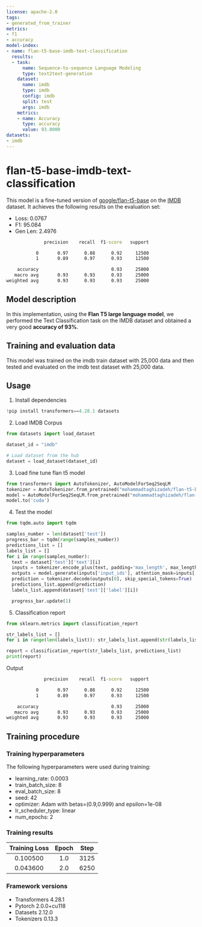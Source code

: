 ```yaml
---
license: apache-2.0
tags:
- generated_from_trainer
metrics:
- f1
- accuracy
model-index:
- name: flan-t5-base-imdb-text-classification
  results: 
  - task:
      name: Sequence-to-sequence Language Modeling
      type: text2text-generation
    dataset:
      name: imdb
      type: imdb
      config: imdb
      split: test
      args: imdb
    metrics:
    - name: Accuracy
      type: accuracy
      value: 93.0000
datasets:
- imdb
---
```


<!-- This model card has been generated automatically according to the information the Trainer had access to. You
should probably proofread and complete it, then remove this comment. -->

# flan-t5-base-imdb-text-classification

This model is a fine-tuned version of [google/flan-t5-base](https://huggingface.co/google/flan-t5-base) on the [IMDB](https://huggingface.co/datasets/imdb) dataset.
It achieves the following results on the evaluation set:
- Loss: 0.0767
- F1: 95.084
- Gen Len: 2.4976

```cmd
              precision    recall  f1-score   support

           0       0.97      0.88      0.92     12500
           1       0.89      0.97      0.93     12500

    accuracy                           0.93     25000
   macro avg       0.93      0.93      0.93     25000
weighted avg       0.93      0.93      0.93     25000
```

## Model description
In this implementation, using the **Flan T5 large language model**, we performed the Text Classification task on the IMDB dataset and obtained a very good **accuracy of 93%**.


## Training and evaluation data
This model was trained on the imdb train dataset with 25,000 data and then tested and evaluated on the imdb test dataset with 25,000 data.

## Usage

1. Install dependencies
```python
!pip install transformers==4.28.1 datasets
```

2. Load IMDB Corpus
```python
from datasets import load_dataset

dataset_id = "imdb"

# Load dataset from the hub
dataset = load_dataset(dataset_id)
```

3. Load fine tune flan t5 model
```python
from transformers import AutoTokenizer, AutoModelForSeq2SeqLM
tokenizer = AutoTokenizer.from_pretrained("mohammadtaghizadeh/flan-t5-base-imdb-text-classification")
model = AutoModelForSeq2SeqLM.from_pretrained("mohammadtaghizadeh/flan-t5-base-imdb-text-classification")
model.to('cuda')
```

4. Test the model
```python
from tqdm.auto import tqdm

samples_number = len(dataset['test'])
progress_bar = tqdm(range(samples_number))
predictions_list = []
labels_list = []
for i in range(samples_number):
  text = dataset['test']['text'][i]
  inputs = tokenizer.encode_plus(text, padding='max_length', max_length=512, return_tensors='pt').to('cuda')
  outputs = model.generate(inputs['input_ids'], attention_mask=inputs['attention_mask'], max_length=150, num_beams=4, early_stopping=True)
  prediction = tokenizer.decode(outputs[0], skip_special_tokens=True)
  predictions_list.append(prediction)
  labels_list.append(dataset['test']['label'][i])

  progress_bar.update(1)
```

5. Classification report
```python
from sklearn.metrics import classification_report

str_labels_list = []
for i in range(len(labels_list)): str_labels_list.append(str(labels_list[i]))

report = classification_report(str_labels_list, predictions_list)
print(report)
```

Output
```cmd
              precision    recall  f1-score   support

           0       0.97      0.88      0.92     12500
           1       0.89      0.97      0.93     12500

    accuracy                           0.93     25000
   macro avg       0.93      0.93      0.93     25000
weighted avg       0.93      0.93      0.93     25000
```


## Training procedure

### Training hyperparameters

The following hyperparameters were used during training:
- learning_rate: 0.0003
- train_batch_size: 8
- eval_batch_size: 8
- seed: 42
- optimizer: Adam with betas=(0.9,0.999) and epsilon=1e-08
- lr_scheduler_type: linear
- num_epochs: 2

### Training results

| Training Loss | Epoch | Step |
|:-------------:|:-----:|:----:|
| 0.100500      | 1.0   | 3125 |
| 0.043600      | 2.0   | 6250 | 

### Framework versions

- Transformers 4.28.1
- Pytorch 2.0.0+cu118
- Datasets 2.12.0
- Tokenizers 0.13.3
